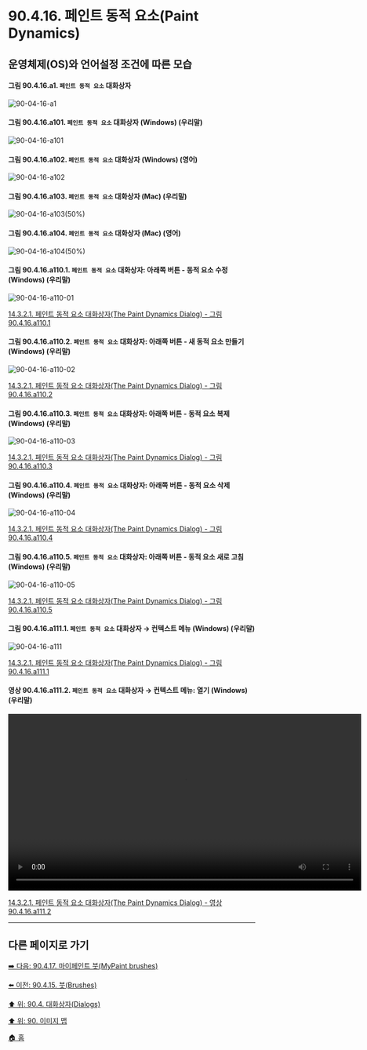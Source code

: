 # 90.4.16. 페인트 동적 요소(Paint Dynamics)
## 운영체제(OS)와 언어설정 조건에 따른 모습

<a id="90-04-16-a1"></a>

#### 그림 90.4.16.a1. `페인트 동적 요소` 대화상자
![90-04-16-a1](https://github.com/wonder13662/gimp/assets/15767104/e0e1bb30-e1da-4e5c-9251-ad943522f75f)

<a id="90-04-16-a101"></a>

#### 그림 90.4.16.a101. `페인트 동적 요소` 대화상자 (Windows) (우리말)
![90-04-16-a101](https://github.com/wonder13662/gimp/assets/15767104/1c9e0b31-d686-4d34-92bc-2be58e9c3f47)

<a id="90-04-16-a102"></a>

#### 그림 90.4.16.a102. `페인트 동적 요소` 대화상자 (Windows) (영어)
![90-04-16-a102](https://github.com/wonder13662/gimp/assets/15767104/225d340b-f51d-4c01-96b9-b20f2873e9c2)

<a id="90-04-16-a103"></a>

#### 그림 90.4.16.a103. `페인트 동적 요소` 대화상자 (Mac) (우리말)
![90-04-16-a103(50%)](https://github.com/wonder13662/gimp/assets/15767104/839fe81b-bc48-4d55-81d0-4907e8e2803d)

<a id="90-04-16-a104"></a>

#### 그림 90.4.16.a104. `페인트 동적 요소` 대화상자 (Mac) (영어)
![90-04-16-a104(50%)](https://github.com/wonder13662/gimp/assets/15767104/1acbbe75-6a0c-4cf4-a991-bb8c53190b21)

<a id="90-04-16-a110-01"></a>

#### 그림 90.4.16.a110.1. `페인트 동적 요소` 대화상자: 아래쪽 버튼 - 동적 요소 수정 (Windows) (우리말)
![90-04-16-a110-01](https://github.com/wonder13662/gimp/assets/15767104/345d1f19-1fc9-484b-b8f1-5d6baa05cbe2)

[14.3.2.1. 페인트 동적 요소 대화상자(The Paint Dynamics Dialog) - 그림 90.4.16.a110.1](./14-03-02-01-the_paint_dynamics_dialog.md#90-04-16-a110-01)

<a id="90-04-16-a110-02"></a>

#### 그림 90.4.16.a110.2. `페인트 동적 요소` 대화상자: 아래쪽 버튼 - 새 동적 요소 만들기 (Windows) (우리말)
![90-04-16-a110-02](https://github.com/wonder13662/gimp/assets/15767104/ca835bcf-fe66-40de-8eb5-a1f3a06103ff)

[14.3.2.1. 페인트 동적 요소 대화상자(The Paint Dynamics Dialog) - 그림 90.4.16.a110.2](./14-03-02-01-the_paint_dynamics_dialog.md#90-04-16-a110-02)

<a id="90-04-16-a110-03"></a>

#### 그림 90.4.16.a110.3. `페인트 동적 요소` 대화상자: 아래쪽 버튼 - 동적 요소 복제 (Windows) (우리말)
![90-04-16-a110-03](https://github.com/wonder13662/gimp/assets/15767104/f8b1d090-6f0a-430b-80a1-124d8a658281)

[14.3.2.1. 페인트 동적 요소 대화상자(The Paint Dynamics Dialog) - 그림 90.4.16.a110.3](./14-03-02-01-the_paint_dynamics_dialog.md#90-04-16-a110-03)

<a id="90-04-16-a110-04"></a>

#### 그림 90.4.16.a110.4. `페인트 동적 요소` 대화상자: 아래쪽 버튼 - 동적 요소 삭제 (Windows) (우리말)
![90-04-16-a110-04](https://github.com/wonder13662/gimp/assets/15767104/3032dbad-e115-4995-8f38-890d12240824)

[14.3.2.1. 페인트 동적 요소 대화상자(The Paint Dynamics Dialog) - 그림 90.4.16.a110.4](./14-03-02-01-the_paint_dynamics_dialog.md#90-04-16-a110-04)

<a id="90-04-16-a110-05"></a>

#### 그림 90.4.16.a110.5. `페인트 동적 요소` 대화상자: 아래쪽 버튼 - 동적 요소 새로 고침 (Windows) (우리말)
![90-04-16-a110-05](https://github.com/wonder13662/gimp/assets/15767104/cc56a61f-e71c-421b-b311-ec7abf2cc29d)

[14.3.2.1. 페인트 동적 요소 대화상자(The Paint Dynamics Dialog) - 그림 90.4.16.a110.5](./14-03-02-01-the_paint_dynamics_dialog.md#90-04-16-a110-05)

<a id="90-04-16-a111-01"></a>

#### 그림 90.4.16.a111.1. `페인트 동적 요소` 대화상자 → 컨텍스트 메뉴 (Windows) (우리말)
![90-04-16-a111](https://github.com/wonder13662/gimp/assets/15767104/f418a746-601a-43ff-b827-c242d010a061)

[14.3.2.1. 페인트 동적 요소 대화상자(The Paint Dynamics Dialog) - 그림 90.4.16.a111.1](./14-03-02-01-the_paint_dynamics_dialog.md#90-04-16-a111-01)

<a id="90-04-16-a111-02"></a>

#### 영상 90.4.16.a111.2. `페인트 동적 요소` 대화상자 → 컨텍스트 메뉴: 열기 (Windows) (우리말)
<video controls="controls" width="720" src="https://github.com/wonder13662/gimp/assets/15767104/261d67fa-6538-4e9a-88ee-28d172d6e901"></video>

[14.3.2.1. 페인트 동적 요소 대화상자(The Paint Dynamics Dialog) - 영상 90.4.16.a111.2](./14-03-02-01-the_paint_dynamics_dialog.md#90-04-16-a111-02)

***

## 다른 페이지로 가기

[➡️ 다음: 90.4.17. 마이페인트 붓(MyPaint brushes)](./90-04-17-mypaint_brushes.md)

[⬅️ 이전: 90.4.15. 붓(Brushes)](./90-04-15-brushes.md)

[⬆️ 위: 90.4. 대화상자(Dialogs)](./90-04-00-dialogs.md)

[⬆️ 위: 90. 이미지 맵](./90-00-image-map.md)

[🏠 홈](./00-home.md)
